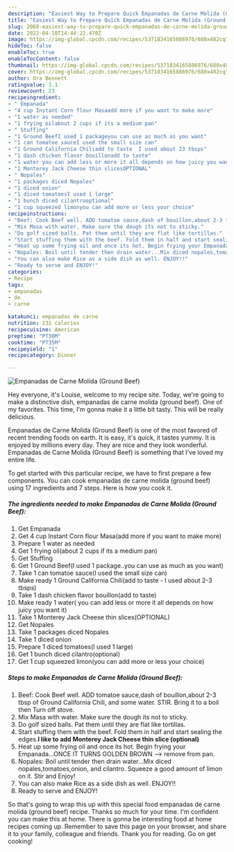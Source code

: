 ```yaml
---
description: "Easiest Way to Prepare Quick Empanadas de Carne Molida (Ground Beef)"
title: "Easiest Way to Prepare Quick Empanadas de Carne Molida (Ground Beef)"
slug: 2068-easiest-way-to-prepare-quick-empanadas-de-carne-molida-ground-beef
date: 2022-04-10T14:44:22.478Z
image: https://img-global.cpcdn.com/recipes/5371834165886976/680x482cq70/empanadas-de-carne-molida-ground-beef-recipe-main-photo.jpg
hideToc: false
enableToc: true
enableTocContent: false
thumbnail: https://img-global.cpcdn.com/recipes/5371834165886976/680x482cq70/empanadas-de-carne-molida-ground-beef-recipe-main-photo.jpg
cover: https://img-global.cpcdn.com/recipes/5371834165886976/680x482cq70/empanadas-de-carne-molida-ground-beef-recipe-main-photo.jpg
author: Ora Bennett
ratingvalue: 3.1
reviewcount: 23
recipeingredient:
- " Empanada"
- "4 cup Instant Corn flour Masaadd more if you want to make more"
- "1 water as needed"
- "1 frying oilabout 2 cups if its a medium pan"
- " Stuffing"
- "1 Ground BeefI used 1 packageyou can use as much as you want"
- "1 can tomatoe sauceI used the small size can"
- "1 Ground California Chiliadd to taste  I used about 23 tbsps"
- "1 dash chicken flavor bouillonadd to taste"
- "1 water you can add less or more it all depends on how juicy you want it"
- "1 Monterey Jack Cheese thin slicesOPTIONAL"
- " Nopales"
- "1 packages diced Nopales"
- "1 diced onion"
- "1 diced tomatoesI used 1 large"
- "1 bunch diced cilantrooptional"
- "1 cup squeezed limonyou can add more or less your choice"
recipeinstructions:
- "Beef: Cook Beef well. ADD tomatoe sauce,dash of bouillon,about 2-3 tbsp of Ground California Chili, and some water. STIR. Bring it to a boil then Turn off stove."
- "Mix Masa with water. Make sure the dough its not to sticky."
- "Do golf sized balls. Pat them until they are flat like tortillas."
- "Start stuffing them with the beef. Fold them in half and start sealing the edges.**I like to add Monterey Jack Cheese thin slice (optional)**"
- "Heat up some frying oil and once its hot. Begin frying your Empanada...ONCE IT TURNS GOLDEN BROWN --&gt; remove from pan."
- "Nopales: Boil until tender then drain water...Mix diced nopales,tomatoes,onion, and cilantro. Squeeze a good amount of limon on it. Stir and Enjoy!"
- "You can also make Rice as a side dish as well. ENJOY!!"
- "Ready to serve and ENJOY!"
categories:
- Recipe
tags:
- empanadas
- de
- carne

katakunci: empanadas de carne 
nutrition: 231 calories
recipecuisine: American
preptime: "PT30M"
cooktime: "PT35M"
recipeyield: "1"
recipecategory: Dinner

---
```



![Empanadas de Carne Molida (Ground Beef)](https://img-global.cpcdn.com/recipes/5371834165886976/680x482cq70/empanadas-de-carne-molida-ground-beef-recipe-main-photo.jpg)

Hey everyone, it's Louise, welcome to my recipe site. Today, we're going to make a distinctive dish, empanadas de carne molida (ground beef). One of my favorites. This time, I'm gonna make it a little bit tasty. This will be really delicious.



Empanadas de Carne Molida (Ground Beef) is one of the most favored of recent trending foods on earth. It is easy, it's quick, it tastes yummy. It is enjoyed by millions every day. They are nice and they look wonderful. Empanadas de Carne Molida (Ground Beef) is something that I've loved my entire life.


To get started with this particular recipe, we have to first prepare a few components. You can cook empanadas de carne molida (ground beef) using 17 ingredients and 7 steps. Here is how you cook it.

<!--inarticleads1-->

##### The ingredients needed to make Empanadas de Carne Molida (Ground Beef):

1. Get  Empanada
1. Get 4 cup Instant Corn flour Masa(add more if you want to make more)
1. Prepare 1 water as needed
1. Get 1 frying oil(about 2 cups if its a medium pan)
1. Get  Stuffing
1. Get 1 Ground Beef(I used 1 package..you can use as much as you want)
1. Take 1 can tomatoe sauce(I used the small size can)
1. Make ready 1 Ground California Chili(add to taste - I used about 2-3 tbsps)
1. Take 1 dash chicken flavor bouillon(add to taste)
1. Make ready 1 water( you can add less or more it all depends on how juicy you want it)
1. Take 1 Monterey Jack Cheese thin slices(OPTIONAL)
1. Get  Nopales
1. Take 1 packages diced Nopales
1. Take 1 diced onion
1. Prepare 1 diced tomatoes(I used 1 large)
1. Get 1 bunch diced cilantro(optional)
1. Get 1 cup squeezed limon(you can add more or less your choice)




<!--inarticleads2-->

##### Steps to make Empanadas de Carne Molida (Ground Beef):

1. Beef: Cook Beef well. ADD tomatoe sauce,dash of bouillon,about 2-3 tbsp of Ground California Chili, and some water. STIR. Bring it to a boil then Turn off stove.
1. Mix Masa with water. Make sure the dough its not to sticky.
1. Do golf sized balls. Pat them until they are flat like tortillas.
1. Start stuffing them with the beef. Fold them in half and start sealing the edges.**I like to add Monterey Jack Cheese thin slice (optional)**
1. Heat up some frying oil and once its hot. Begin frying your Empanada...ONCE IT TURNS GOLDEN BROWN --&gt; remove from pan.
1. Nopales: Boil until tender then drain water...Mix diced nopales,tomatoes,onion, and cilantro. Squeeze a good amount of limon on it. Stir and Enjoy!
1. You can also make Rice as a side dish as well. ENJOY!!
1. Ready to serve and ENJOY!



So that's going to wrap this up with this special food empanadas de carne molida (ground beef) recipe. Thanks so much for your time. I'm confident you can make this at home. There is gonna be interesting food at home recipes coming up. Remember to save this page on your browser, and share it to your family, colleague and friends. Thank you for reading. Go on get cooking!
